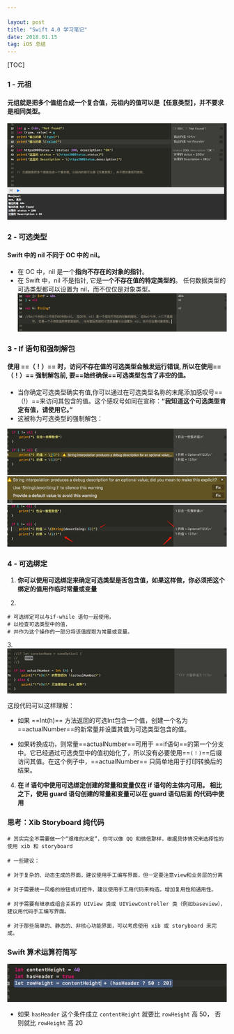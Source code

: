 ```yaml
---

layout: post
title: "Swift 4.0 学习笔记"
date: 2018.01.15
tag: iOS 总结
---
```


[TOC]



### 1 - 元祖
#### **元组就是把多个值组合成一个复合值，元祖内的值可以是【任意类型】，并不要求是相同类型。**

![](media/15159800102789/15159801330533.jpg)

### 2 - 可选类型
#### Swift 中的 nil 不同于 OC 中的 nil。
-  在 OC 中，nil 是一个**指向不存在的对象的指针**。 
-  在 Swift 中，nil 不是指针, 它是**一个不存在值的特定类型的**。 任何数据类型的可选类型都可以设置为 nil，而不仅仅是对象类型。
  ![](media/15159800102789/15159806477779.jpg)

<!-- more -->

### 3 - If 语句和强制解包
#### 使用  ==（！）==  时，访问不存在值的可选类型会触发运行错误, 所以在使用==（！）== 强制解包前, 要==始终确保==可选类型包含了非空的值。
- 当你确定可选类型确实有值,你可以通过在可选类型名称的末尾添加感叹号==（!）==来访问其包含的值。这个感叹号如同在宣称：**“我知道这个可选类型肯定有值，请使用它。”** 
- 这被称为可选类型的强制解包：

![](media/15159800102789/15159810933357.jpg)
![](media/15159800102789/15159811062918.jpg)
![](media/15159800102789/15159811275719.jpg)

### 4 - 可选绑定
1. **你可以使用可选绑定来确定可选类型是否包含值，如果这样做，你必须把这个绑定的值用作临时常量或变量**

2.

```
# 可选绑定可以与if-while 语句一起使用，
# 以检查可选类型中的值，
# 并作为这个操作的一部分将该值提取为常量或变量。
```
3.![](media/15159800102789/15159823076509.jpg)

这段代码可以这样理解：

- 如果 ==Int(h)== 方法返回的可选Int包含一个值，创建一个名为==actualNumber==的新常量并设置其值为可选类型包含的值。

- 如果转换成功，则常量==actualNumber==可用于 ==if语句==的第一个分支中。它已经通过可选类型中的值初始化了，所以没有必要使用==`(！)`==后缀访问其值。在这个例子中，==actualNumber== 只简单地用于打印转换后的结果。

4. **在 if 语句中使用可选绑定创建的常量和变量仅在 if 语句的主体内可用。
相比之下，使用 guard 语句创建的常量和变量可以在 guard 语句后面
的代码中使用**

### 思考：Xib Storyboard 纯代码

```
# 其实完全不需要做一个“艰难的决定”，你可以像 QQ 和微信那样，根据具体情况来选择性的使用 xib 和 storyboard

# 一些建议：

# 对于复杂的、动态生成的界面，建议使用手工编写界面，但一定要注意view和业务层的分离

# 对于需要统一风格的按钮或UI控件，建议使用手工用代码来构造。增加复用性和通用性。

# 对于需要有继承或组合关系的 UIView 类或 UIViewController 类（例如baseview），建议用代码手工编写界面。

# 对于那些简单的、静态的、非核心功能界面，可以考虑使用 xib 或 storyboard 来完成。
```

### Swift 算术运算符简写
![](media/15159800102789/15159971045250.jpg)

- 如果 `hasHeader` 这个条件成立 `contentHeight` 就要比 `rowHeight` 高 50， 否则就比 `rowHeight` 高 20


